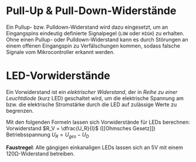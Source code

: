 # Pull-Up & Pull-Down-Widerstände
Ein Pullup- bzw. Pulldown-Widerstand wird dazu eingesetzt, um an Eingangspins eindeutig definierte Signalpegel (`LOW` oder `HIGH`) zu erhalten. Ohne einen Pullup- oder Pulldown-Widerstand kann es durch Störungen an einem offenen Eingangspin zu Verfälschungen kommen, sodass falsche Signale vom Mikrocontroller erkannt werden.

# LED-Vorwiderstände
Ein Vorwiderstand ist ein *elektrischer Widerstand*, der in *Reihe zu einer Leuchtdiode* (kurz LED) geschaltet wird, um die elektrische Spannung am bzw. die elektrische Stromstärke durch die LED auf zulässige Werte zu begrenzen.

Mit den folgenden Formeln lassen sich Vorwiderstände für LEDs berechnen:
Vorwiderstand $R_V = \dfrac{U_R}{I}$ ([[Ohmsches Gesetz]])
Betriebsspannung $U_R = U_{ges} - U_D$

**Faustregel**: Alle gängigen einkanaligen LEDs lassen sich an 5V mit einem 120Ω-Widerstand betreiben.
